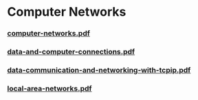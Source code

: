 # Computer Networks

### [computer-networks.pdf](/sem-5/books/cn/computer-networks.pdf)

### [data-and-computer-connections.pdf](./cn/data-and-computer-connections.pdf)

### [data-communication-and-networking-with-tcpip.pdf](./cn/data-communication-and-networking-with-tcpip.pdf)

### [local-area-networks.pdf](./cn/local-area-networks.pdf)
